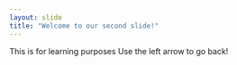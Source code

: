 ```yaml
---
layout: slide
title: "Welcome to our second slide!"
---
```

This is for learning purposes
Use the left arrow to go back!
